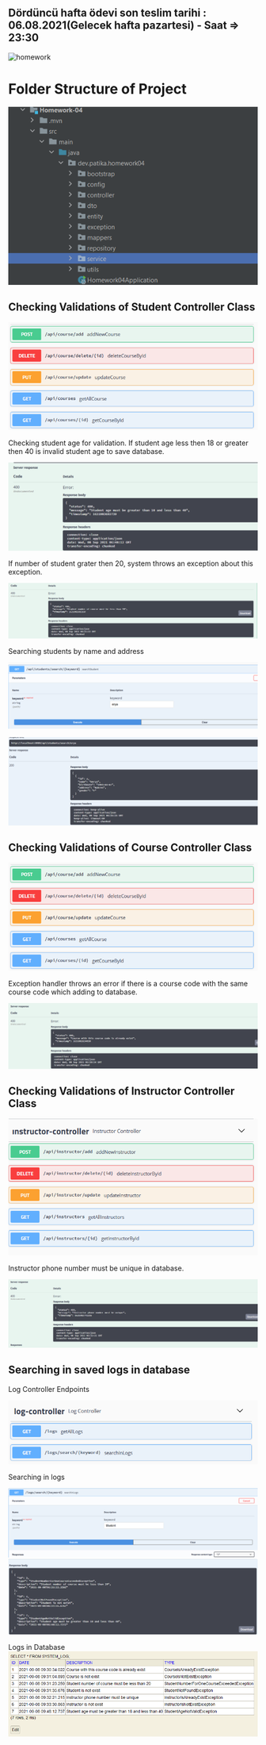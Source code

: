 ## Dördüncü hafta ödevi son teslim tarihi : 06.08.2021(Gelecek hafta pazartesi) - Saat =>  23:30

![homework](https://user-images.githubusercontent.com/45206582/131386439-6727321a-5a50-4c20-9413-ea4013013434.PNG)


# Folder Structure of Project

![images](https://raw.githubusercontent.com/113-GittiGidiyor-Java-Spring-Bootcamp/fourth-homework-hakandrmz/main/Homework-04/src/main/resources/readmeimages/folderstructure1.png?token=AFZA7JNXXZ5XOAKYE5XQQQ3BHCDN4)

## Checking Validations of Student Controller Class

![images](https://raw.githubusercontent.com/113-GittiGidiyor-Java-Spring-Bootcamp/fourth-homework-hakandrmz/main/Homework-04/src/main/resources/readmeimages/coursecontrollerinswagger1.png?token=AFZA7JIKUD2B5TBZ4JSW23TBHCC2E)

Checking student age for validation. If student age less then 18 or greater then 40 is invalid student age to save database.

![images](https://raw.githubusercontent.com/113-GittiGidiyor-Java-Spring-Bootcamp/fourth-homework-hakandrmz/main/Homework-04/src/main/resources/readmeimages/studentagenotvalidexceiotion1.png?token=AFZA7JNWZPFT3HKNPI56JDTBHCC4K)

If number of student grater then 20, system throws an exception about this exception.

![images](https://raw.githubusercontent.com/113-GittiGidiyor-Java-Spring-Bootcamp/fourth-homework-hakandrmz/main/Homework-04/src/main/resources/readmeimages/numberofstudentsexception1.png?token=AFZA7JLXP4WUMTO7UF64KILBHCC6Q)

Searching students by name and address

![images](https://raw.githubusercontent.com/113-GittiGidiyor-Java-Spring-Bootcamp/fourth-homework-hakandrmz/main/Homework-04/src/main/resources/readmeimages/studentsearch1.png?token=AFZA7JO6C4X3D5QU7F4K7TTBHCC7M)

![images](https://raw.githubusercontent.com/113-GittiGidiyor-Java-Spring-Bootcamp/fourth-homework-hakandrmz/main/Homework-04/src/main/resources/readmeimages/studentsearchresult1.png?token=AFZA7JPSOBJSG3T5CP5Y4Y3BHCC7O)

## Checking Validations of Course Controller Class

![images](https://raw.githubusercontent.com/113-GittiGidiyor-Java-Spring-Bootcamp/fourth-homework-hakandrmz/main/Homework-04/src/main/resources/readmeimages/coursecontrollerinswagger1.png?token=AFZA7JPWHMPMJLPIS2O66NTBHCDBU)

Exception handler throws an error if there is a course code with the same course code which adding to database.

![images](https://raw.githubusercontent.com/113-GittiGidiyor-Java-Spring-Bootcamp/fourth-homework-hakandrmz/main/Homework-04/src/main/resources/readmeimages/coursecodeexception1.png?token=AFZA7JKQ7QVZBOQA5CO3GODBHCDBW)

## Checking Validations of Instructor Controller Class

![images](https://raw.githubusercontent.com/113-GittiGidiyor-Java-Spring-Bootcamp/fourth-homework-hakandrmz/main/Homework-04/src/main/resources/readmeimages/instructorcontrolleinswagger1.png?token=AFZA7JI3Y7ACQT7ZREXX7VDBHCDDO)

Instructor phone number must be unique in database.

![images](https://raw.githubusercontent.com/113-GittiGidiyor-Java-Spring-Bootcamp/fourth-homework-hakandrmz/main/Homework-04/src/main/resources/readmeimages/instructorphonenumberexception1.png?token=AFZA7JI4TZVP75E7W5Z5V6TBHCDDQ)


## Searching in saved logs in database

Log Controller Endpoints

![images](https://raw.githubusercontent.com/113-GittiGidiyor-Java-Spring-Bootcamp/fourth-homework-hakandrmz/main/Homework-04/src/main/resources/readmeimages/logcontrollerindatabase1.PNG?token=AFZA7JKNRJQEW2MTHZJ6BULBHCDFA)

Searching in logs

![images](https://raw.githubusercontent.com/113-GittiGidiyor-Java-Spring-Bootcamp/fourth-homework-hakandrmz/main/Homework-04/src/main/resources/readmeimages/searchinlogs1.png?token=AFZA7JMZIVC2ZYYP3NQF4M3BHCDFI)
![images](https://raw.githubusercontent.com/113-GittiGidiyor-Java-Spring-Bootcamp/fourth-homework-hakandrmz/main/Homework-04/src/main/resources/readmeimages/searchinlogsresult1.png?token=AFZA7JIUDPGAIIUOZPPEUO3BHCDFK)


Logs in Database
![images](https://raw.githubusercontent.com/113-GittiGidiyor-Java-Spring-Bootcamp/fourth-homework-hakandrmz/main/Homework-04/src/main/resources/readmeimages/logsinh2database1.png?token=AFZA7JMQ3YSJT2ELWIYTP7TBHCDE4)
